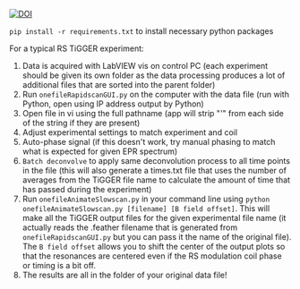 [![DOI](https://zenodo.org/badge/511248877.svg)](https://zenodo.org/doi/10.5281/zenodo.10038327)

`pip install -r requirements.txt` to install necessary python packages

For a typical RS TiGGER experiment:
1. Data is acquired with LabVIEW vis on control PC (each experiment should be given its own folder as the data processing produces a lot of additional files that are sorted into the parent folder)
2. Run `onefileRapidscanGUI.py` on the computer with the data file (run with Python, open using IP address output by Python)
3. Open file in vi using the full pathname (app will strip "'" from each side of the string if they are present)
4. Adjust experimental settings to match experiment and coil
5. Auto-phase signal (if this doesn't work, try manual phasing to match what is expected for given EPR spectrum)
6. `Batch deconvolve` to apply same deconvolution process to all time points in the file (this will also generate a times.txt file that uses the number of averages from the TiGGER file name to calculate the amount of time that has passed during the experiment)
7. Run `onefileAnimateSlowscan.py` in your command line using `python onefileAnimateSlowscan.py [filename] [B field offset]`. This will make all the TiGGER output files for the given experimental file name (it actually reads the .feather filename that is generated from `onefileRapidscanGUI.py` but you can pass it the name of the original file). The `B field offset` allows you to shift the center of the output plots so that the resonances are centered even if the RS modulation coil phase or timing is a bit off.
8. The results are all in the folder of your original data file!
